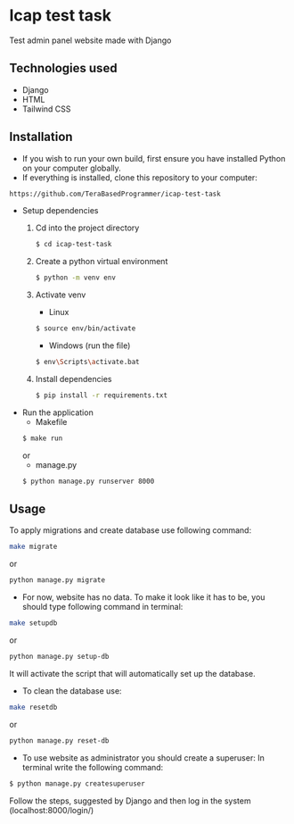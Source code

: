 # Icap test task
Test admin panel website made with Django

## Technologies used
* Django
* HTML
* Tailwind CSS

## Installation
* If you wish to run your own build, first ensure you have installed Python on your computer globally.
* If everything is installed, clone this repository to your computer:
```bash
https://github.com/TeraBasedProgrammer/icap-test-task
```
* Setup dependencies
  1. Cd into the project directory
      ```bash
      $ cd icap-test-task
      ```
  2. Create a python virtual environment
      ```bash
      $ python -m venv env
      ```
  3. Activate venv
     * Linux
     ```bash
     $ source env/bin/activate
     ```

     * Windows (run the file)
     ```bash
     $ env\Scripts\activate.bat
     ```
  4. Install dependencies
      ```bash
      $ pip install -r requirements.txt
      ```
* Run the application
  * Makefile
  ```bash
  $ make run
  ```
  or
  * manage.py
  ```bash
  $ python manage.py runserver 8000
  ```
## Usage

To apply migrations and create database use following command:

```bash
make migrate
```
or
```bash
python manage.py migrate
```

* For now, website has no data. To make it look like it has to be, you should type following command in terminal:

```bash
make setupdb
```
or
```bash
python manage.py setup-db
```
It will activate the script that will automatically set up the database.

* To clean the database use:
```bash
make resetdb
```
or
```bash
python manage.py reset-db
```



* To use website as administrator you should create a superuser:
In terminal write the following command:
```bash
$ python manage.py createsuperuser
```
Follow the steps, suggested by Django and then log in the system (localhost:8000/login/)
